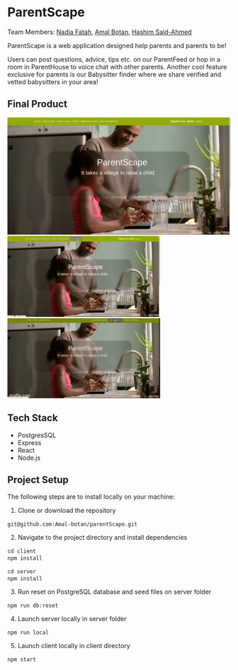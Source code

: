 # ParentScape

Team Members:
[Nadia Fatah](https://github.com/nadiaa-f),
[Amal Botan](https://github.com/Amal-botan/),
[Hashim Said-Ahmed](https://github.com/hsaidahmed)

ParentScape is a web application designed help parents and parents to be! 

Users can post questions, advice, tips etc. on our ParentFeed or hop in a room in ParentHouse to voice chat with other parents. Another cool feature exclusive for parents is our Babysitter finder where we share verified and vetted babysitters in your area!

## Final Product

!["Admin Dashboard"](https://github.com/Amal-botan/parentScape/blob/master/client/docs/1.gif?raw=true)
!["Babysitter"](https://github.com/Amal-botan/parentScape/blob/master/client/docs/2.gif?raw=true)
!["ParentFeed"](https://github.com/Amal-botan/parentScape/blob/master/client/docs/3.gif?raw=true)

## Tech Stack

- PostgresSQL
- Express
- React
- Node.js

## Project Setup

The following steps are to install locally on your machine:

1. Clone or download the repository
```
git@github.com:Amal-botan/parentScape.git
```
2. Navigate to the project directory and install dependencies
```
cd client
npm install
```
```
cd server
npm install
```
3. Run reset on PostgreSQL database and seed files on server folder
```
npm run db:reset
```
4. Launch server locally in server folder
```
npm run local
```
5. Launch client locally in client directory
```
npm start
```
